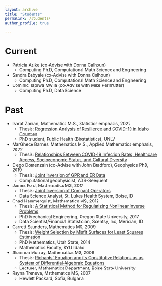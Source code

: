 ```yaml
---
layout: archive
title: "Students"
permalink: /students/
author_profile: true

---
```




Current 
======
* Patricia Azike (co-Advise with Donna Calhoun)
  * Computing Ph.D, Computational Math Science and Engineering 
* Sandra Babyale (co-Advise with Donna Calhoun)
  * Computing Ph.D, Computational Math Science and Engineering 
* Dominic Tapiwa Mwila (co-Advise with Mike Perlmutter)
  * Computing Ph.D, Data Science 


Past 
======
* Ishrat Zaman, Mathematics M.S., Statistics emphasis, 2022
  * Thesis: [Regression Analysis of Resilience and COVID-19 in Idaho Counties](https://jodimead.github.io/files/student_theses/ishrat.pdf)
  * PhD student, Public Health (Biostatistics), UNLV
* MarGhece Barnes, Mathematics M.S., Applied Mathematics emphasis, 2022
  * Thesis: [Relationships Between COVID-19 Infection Rates, Healthcare Access, Socioeconomic Status, and Cultural Diversity](https://jodimead.github.io/files/student_theses/marghece.pdf)
* Diego Domenzain (co-Advise with John Bradford), Geophysics PhD, 2019
  * Thesis: [Joint Inversion of GPR and ER Data](https://jodimead.github.io/files/student_theses/diego.pdf)
   * Computational geophysicist, AGS-Seequent
* James Ford, Mathematics MS, 2017
  * Thesis: [Joint Inversion of Compact Operators](https://jodimead.github.io/files/student_theses/james.pdf)
  * Data Science Analyst, St. Lukes Health System, Boise, ID
* Chad Hammerquist, Mathematics MS, 2012
  * Thesis: [A Statistical Method for Regularizing Nonlinear Inverse Problems](https://jodimead.github.io/files/student_theses/chad.pdf)
   * PhD Mechanical Engineering, Oregon State University, 2017
   * Data Scientist/Financial Statistician, Scentsy, Inc, Meridian, ID
* Garrett Saunders, Mathematics MS, 2009
  * Thesis: [Weight Selection by Misfit Surfaces for Least Squares Estimation](https://jodimead.github.io/files/student_theses/garrett.pdf)
   * PhD Mathematics, Utah State, 2014
   * Mathematics Faculty, BYU Idaho
* Shannon Murray, Mathematics MS, 2008
   * Thesis: [Richards' Equation and its Constitutive Relations as as System of Differential-Algebraic Equations](https://jodimead.github.io/files/student_theses/shannon.pdf)
   * Lecturer, Mathematics Department, Boise State University
* Rayna Treneva, Mathematics MS, 2007
  * Hewlett Packard, Sofia, Bulgaria
